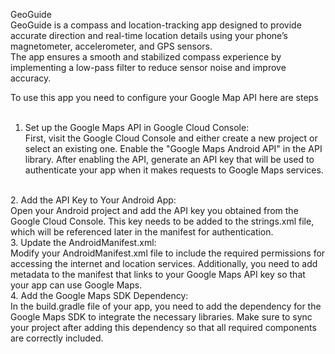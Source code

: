 GeoGuide
<br>
GeoGuide is a compass and location-tracking app designed to provide accurate direction and real-time location details using your phone’s magnetometer, accelerometer, and GPS sensors. <br>
The app ensures a smooth and stabilized compass experience by implementing a low-pass filter to reduce sensor noise and improve accuracy.
<br>

To use this app you need to configure your Google Map API here are steps 
<br>
<br>

1. Set up the Google Maps API in Google Cloud Console:<br>
First, visit the Google Cloud Console and either create a new project or select an existing one. Enable the "Google Maps Android API" in the API library. After enabling the API, generate an API key that will be used to authenticate your app when it makes requests to Google Maps services.
<br>
2. Add the API Key to Your Android App:<br>
Open your Android project and add the API key you obtained from the Google Cloud Console. This key needs to be added to the strings.xml file, which will be referenced later in the manifest for authentication.
<br>
3. Update the AndroidManifest.xml:<br>
Modify your AndroidManifest.xml file to include the required permissions for accessing the internet and location services. Additionally, you need to add metadata to the manifest that links to your Google Maps API key so that your app can use Google Maps.
<br>
4. Add the Google Maps SDK Dependency:<br>
In the build.gradle file of your app, you need to add the dependency for the Google Maps SDK to integrate the necessary libraries. Make sure to sync your project after adding this dependency so that all required components are correctly included.

